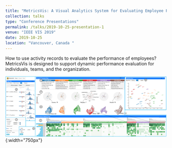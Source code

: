 ```yaml
---
title: "MetricsVis: A Visual Analytics System for Evaluating Employee Performance in Public Safety Agencies"
collection: talks
type: "Conference Presentations"
permalink: /talks/2019-10-25-presentation-1
venue: "IEEE VIS 2019"
date: 2019-10-25
location: "Vancouver, Canada "
---
```


How to use activity records to evaluate the performance of employees? MetricsVis is designed to support dynamic performance evaluation for individuals, teams, and the organization.

![](metricsvis_teaser_062419.png){:width="750px"}


